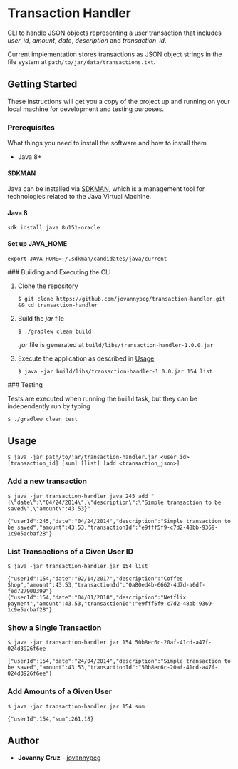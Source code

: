 # Transaction Handler

CLI to handle JSON objects representing a user transaction that includes *user_id*, *amount*, *date*, *description* and *transaction_id*.

Current implementation stores transactions as JSON object strings in the file system at `path/to/jar/data/transactions.txt`.

## Getting Started

These instructions will get you a copy of the project up and running on your local machine for development and testing purposes.

### Prerequisites

What things you need to install the software and how to install them

- Java 8+

#### SDKMAN

Java can be installed via [SDKMAN](http://sdkman.io/install.html), which is a management tool for technologies related to the Java Virtual Machine.

#### Java 8

```shell
sdk install java 8u151-oracle
```

#### Set up JAVA_HOME

```shell
export JAVA_HOME=~/.sdkman/candidates/java/current
```

### Building and Executing the CLI

1. Clone the repository

   ```shell
   $ git clone https://github.com/jovannypcg/transaction-handler.git && cd transaction-handler
   ```

2. Build the *jar* file

   ```shell
   $ ./gradlew clean build
   ```

   *.jar* file is generated at `build/libs/transaction-handler-1.0.0.jar`

3. Execute the application as described in [Usage](#usage)

   ```shell
   $ java -jar build/libs/transaction-handler-1.0.0.jar 154 list
   ```

### Testing

Tests are executed when running the `build` task, but they can be independently run by typing

```shell
$ ./gradlew clean test
```

## Usage

```shell
$ java -jar path/to/jar/transaction-handler.jar <user_id> [transaction_id] [sum] [list] [add <transaction_json>]
```

### Add a new transaction 

```shell
$ java -jar transaction-handler.java 245 add "{\"date\":\"04/24/2014\",\"description\":\"Simple transaction to be saved\",\"amount\":43.53}"

{"userId":245,"date":"04/24/2014","description":"Simple transaction to be saved","amount":43.53,"transactionId":"e9fff5f9-c7d2-48bb-9369-1c9e5acbaf28"}
```

### List Transactions of a Given User ID

```shell
$ java -jar transaction-handler.jar 154 list

{"userId":154,"date":"02/14/2017","description":"Coffee Shop","amount":43.53,"transactionId":"0a80ed4b-6662-4d7d-a6df-fed727900399"}
{"userId":154,"date":"04/01/2018","description":"Netflix payment","amount":43.53,"transactionId":"e9fff5f9-c7d2-48bb-9369-1c9e5acbaf28"}
```

### Show a Single Transaction

```shell
$ java -jar transaction-handler.jar 154 50b8ec6c-20af-41cd-a47f-024d3926f6ee

{"userId":154,"date":"24/04/2014","description":"Simple transaction to be saved","amount":43.53,"transactionId":"50b8ec6c-20af-41cd-a47f-024d3926f6ee"}
```

### Add Amounts of a Given User

```shell
$ java -jar transaction-handler.jar 154 sum

{"userId":154,"sum":261.18}
```

## Author

- **Jovanny Cruz** - [jovannypcg](https://github.com/jovannypcg)

